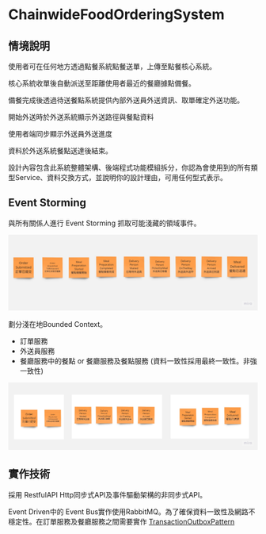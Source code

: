 ﻿# ChainwideFoodOrderingSystem



## 情境說明

使用者可在任何地方透過點餐系統點餐送單，上傳至點餐核心系統。

核心系統收單後自動派送至距離使用者最近的餐廳據點備餐。

備餐完成後透過待送餐點系統提供內部外送員外送資訊、取單確定外送功能。

開始外送時於外送系統顯示外送路徑與餐點資料

使用者端同步顯示外送員外送進度

資料於外送系統餐點送達後結束。

設計內容包含此系統整體架構、後端程式功能模組拆分，你認為會使用到的所有類型Service、資料交換方式，並說明你的設計理由，可用任何型式表示。


## Event Storming 

與所有關係人進行 Event Storming 抓取可能淺藏的領域事件。

![Event Storming Domain Event](Images/EventStorming_DomainEvents.jpg)


劃分淺在地Bounded Context。

- 訂單服務
- 外送員服務
- 餐廳服務中的餐點 or 餐廳服務及餐點服務 (資料一致性採用最終一致性。非強一致性)

![劃分不同的Bounded Context](Images/EventStorming_BounedContext.jpg)


## 實作技術


採用 RestfulAPI Http同步式API及事件驅動架構的非同步式API。


Event Driven中的 Event Bus實作使用RabbitMQ。為了確保資料一致性及網路不穩定性。在訂單服務及餐廳服務之間需要實作 
[TransactionOutboxPattern]([https://learn.microsoft.com/en-us/](https://learn.microsoft.com/en-us/azure/architecture/best-practices/transactional-outbox-cosmos)https://learn.microsoft.com/en-us/azure/architecture/best-practices/transactional-outbox-cosmos)
























